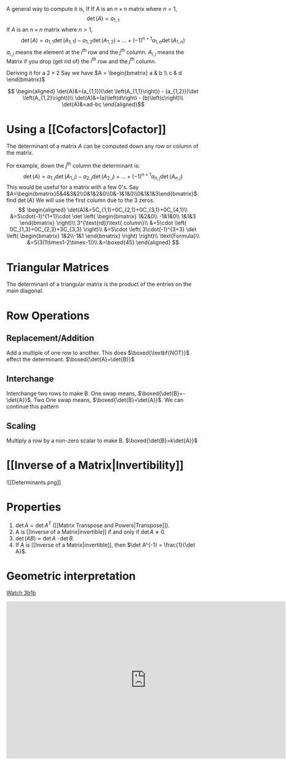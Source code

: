 A general way to compute it is,
If If $A$ is an $n \times n$ matrix where $n=1$,
$$\det(A) = a_{1,1}$$
If $A$ is an $n \times n$ matrix where $n>1$,
$$\det(A) = a_{1,1}\det \left(A_{1,1}\right) - a_{1,2}\det \left(A_{1,2}\right) + \dots + \left( -1\right)^{n+1}a_{1,n}\det \left(A_{1,n}\right)$$
$a_{i,j}$ means the element at the $i^{\text{th}}$ row and the $j^{\text{th}}$ column.
$A_{i,j}$ means the Matrix if you drop (get rid of) the $i^{\text{th}}$ row and the $j^{\text{th}}$ column.

Deriving it for a $2 \times 2$
Say we have $A = \begin{bmatrix} a & b \\ c & d \end{bmatrix}$ 

$$
\begin{aligned}
\det(A)&=(a_{1,1})(\det \left(A_{1,1}\right)) - (a_{1,2})(\det \left(A_{1,2}\right))\\
\det(A)&=(a)\left(d\right) - (b)\left(c\right)\\
\det(A)&=ad-bc
\end{aligned}$$

# Using a [[Cofactors|Cofactor]]
The determinant of a matrix $A$ can be computed down any row or column of the matrix.

For example, down the $j^{\text{th}}$ column the determinant is:
$$
\det(A)=a_{1,j}\det \left(A_{1,j}\right) - a_{2,j}\det \left(A_{2,j}\right) + \dots + \left( -1\right)^{n+1}a_{n,j}\det \left(A_{n,j}\right)
$$
This would be useful for a matrix with a few 0's.
Say $A=\begin{bmatrix}5&4&3&2\\0&1&2&0\\0&-1&1&0\\0&1&1&3\end{bmatrix}$ find $\det(A)$ 
We will use the first column due to the 3 zeros.
$$
\begin{aligned}
\det(A)&=5C_{1,1}+0C_{2,1}+0C_{3,1}+0C_{4,1}\\
&=5\cdot(-1)^{1+1}\cdot \det \left(
\begin{bmatrix}
1&2&0\\
-1&1&0\\
1&1&3
\end{bmatrix}
\right)\\
3^{\text{rd}}\text{ column}\\
&=5\cdot
\left(
0C_{1,3}+0C_{2,3}+3C_{3,3}
\right)\\
&=5\cdot
\left(
3\cdot(-1)^{3+3}
\det
\left(
\begin{bmatrix}
1&2\\-1&1
\end{bmatrix}
\right)
\right)\\
\text{Formula}\\
&=5(3(1\times1-2\times-1))\\
&=\boxed{45}
\end{aligned} 
$$
# Triangular Matrices
The determinant of a triangular matrix is the product of the entries on the main diagonal.

# Row Operations
## Replacement/Addition
Add a multiple of one row to another.
This does $\boxed{\textbf{NOT}}$ effect the determinant.
$\boxed{\det{A}=\det{B}}$
## Interchange
Interchange two rows to make B.
One swap means, $\boxed{\det{B}=-\det{A}}$.
Two One swap means, $\boxed{\det{B}=\det{A}}$.
We can continue this pattern
## Scaling
Multiply a row by a non-zero scalar to make B.
$\boxed{\det{B}=k\det{A}}$

# [[Inverse of a Matrix|Invertibility]]
![[Determinants.png]]

# Properties
1. $\det A = \det A^T$ ([[Matrix Transpose and Powers|Transpose]]).
2. A is [[Inverse of a Matrix|invertible]] if and only if $\det A \ne 0$.
3. $\det(AB)=\det A \cdot \det B$.
4. If A is [[Inverse of a Matrix|invertible]], then $\det A^{-1} = \frac{1}{\det A}$.
# Geometric interpretation
[Watch 3b1b](https://youtu.be/Ip3X9LOh2dk?si=VfZBRWRHh1SilWGf)
<iframe width="728" height="410" src="https://www.youtube-nocookie.com/embed/Ip3X9LOh2dk?si=MQIM8sWBvjtwk2zu" title="YouTube video player" frameborder="0" allow="accelerometer; autoplay; clipboard-write; encrypted-media; gyroscope; picture-in-picture; web-share" allowfullscreen></iframe>

